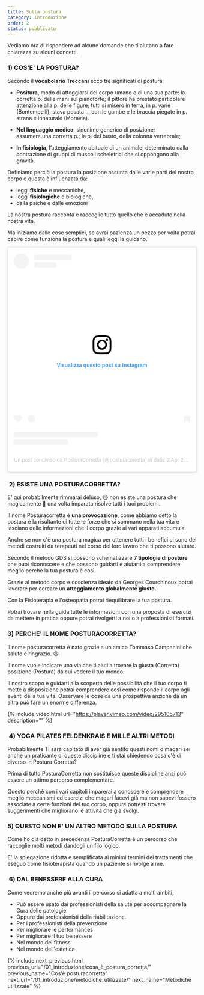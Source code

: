 ```yaml
---
title: Sulla postura
category: Introduzione
order: 2
status: pubblicato
---
```


Vediamo ora di rispondere ad alcune domande che ti aiutano a fare chiarezza su alcuni concetti.



<h3>1) COS'E' LA POSTURA?</h3>



Secondo il **vocabolario Treccani** ecco tre significati di postura:
                
- **Positura**, modo di atteggiarsi del corpo umano o di una sua parte:
    la corretta p. delle mani sul pianoforte; il pittore ha prestato particolare attenzione alla p. delle figure; tutti si misero in terra, in p. varie (Bontempelli); stava posata ... con le gambe e le braccia piegate in p. strana e innaturale (Moravia).  

- **Nel linguaggio medico**, sinonimo generico di posizione:<br> assumere una corretta p.; la p. del busto, della colonna vertebrale; 

 - **In fisiologia**, l’atteggiamento abituale di un animale, determinato dalla contrazione di gruppi di muscoli scheletrici che si oppongono alla gravità.  


Definiamo perciò la postura la posizione assunta dalle varie parti del nostro corpo e questa è influenzata da:
- leggi **fisiche** e meccaniche, 
- leggi **fisiologiche** e biologiche, 
-  dalla psiche e dalle emozioni

La nostra postura racconta e raccoglie tutto quello che è accaduto nella nostra vita. 

Ma iniziamo dalle cose semplici, se avrai pazienza un pezzo per volta potrai capire come funziona la postura e quali leggi la guidano.
             
<blockquote class="instagram-media " data-instgrm-permalink="https://www.instagram.com/p/BvwaOrZH9Ay/?utm_source=ig_embed&amp;utm_campaign=loading" data-instgrm-version="12" style=" background:#FFF; border:0; border-radius:3px; box-shadow:0 0 1px 0 rgba(0,0,0,0.5),0 1px 10px 0 rgba(0,0,0,0.15); margin: 1px; max-width:540px; min-width:326px; padding:0; width:99.375%; width:-webkit-calc(100% - 2px); width:calc(100% - 2px);"><div style="padding:16px;"> <a href="https://www.instagram.com/p/BvwaOrZH9Ay/?utm_source=ig_embed&amp;utm_campaign=loading" style=" background:#FFFFFF; line-height:0; padding:0 0; text-align:center; text-decoration:none; width:100%;" target="_blank"> <div style=" display: flex; flex-direction: row; align-items: center;"> <div style="background-color: #F4F4F4; border-radius: 50%; flex-grow: 0; height: 40px; margin-right: 14px; width: 40px;"></div> <div style="display: flex; flex-direction: column; flex-grow: 1; justify-content: center;"> <div style=" background-color: #F4F4F4; border-radius: 4px; flex-grow: 0; height: 14px; margin-bottom: 6px; width: 100px;"></div> <div style=" background-color: #F4F4F4; border-radius: 4px; flex-grow: 0; height: 14px; width: 60px;"></div></div></div><div style="padding: 19% 0;"></div> <div style="display:block; height:50px; margin:0 auto 12px; width:50px;"><svg width="50px" height="50px" viewBox="0 0 60 60" version="1.1" xmlns="https://www.w3.org/2000/svg" xmlns:xlink="https://www.w3.org/1999/xlink"><g stroke="none" stroke-width="1" fill="none" fill-rule="evenodd"><g transform="translate(-511.000000, -20.000000)" fill="#000000"><g><path d="M556.869,30.41 C554.814,30.41 553.148,32.076 553.148,34.131 C553.148,36.186 554.814,37.852 556.869,37.852 C558.924,37.852 560.59,36.186 560.59,34.131 C560.59,32.076 558.924,30.41 556.869,30.41 M541,60.657 C535.114,60.657 530.342,55.887 530.342,50 C530.342,44.114 535.114,39.342 541,39.342 C546.887,39.342 551.658,44.114 551.658,50 C551.658,55.887 546.887,60.657 541,60.657 M541,33.886 C532.1,33.886 524.886,41.1 524.886,50 C524.886,58.899 532.1,66.113 541,66.113 C549.9,66.113 557.115,58.899 557.115,50 C557.115,41.1 549.9,33.886 541,33.886 M565.378,62.101 C565.244,65.022 564.756,66.606 564.346,67.663 C563.803,69.06 563.154,70.057 562.106,71.106 C561.058,72.155 560.06,72.803 558.662,73.347 C557.607,73.757 556.021,74.244 553.102,74.378 C549.944,74.521 548.997,74.552 541,74.552 C533.003,74.552 532.056,74.521 528.898,74.378 C525.979,74.244 524.393,73.757 523.338,73.347 C521.94,72.803 520.942,72.155 519.894,71.106 C518.846,70.057 518.197,69.06 517.654,67.663 C517.244,66.606 516.755,65.022 516.623,62.101 C516.479,58.943 516.448,57.996 516.448,50 C516.448,42.003 516.479,41.056 516.623,37.899 C516.755,34.978 517.244,33.391 517.654,32.338 C518.197,30.938 518.846,29.942 519.894,28.894 C520.942,27.846 521.94,27.196 523.338,26.654 C524.393,26.244 525.979,25.756 528.898,25.623 C532.057,25.479 533.004,25.448 541,25.448 C548.997,25.448 549.943,25.479 553.102,25.623 C556.021,25.756 557.607,26.244 558.662,26.654 C560.06,27.196 561.058,27.846 562.106,28.894 C563.154,29.942 563.803,30.938 564.346,32.338 C564.756,33.391 565.244,34.978 565.378,37.899 C565.522,41.056 565.552,42.003 565.552,50 C565.552,57.996 565.522,58.943 565.378,62.101 M570.82,37.631 C570.674,34.438 570.167,32.258 569.425,30.349 C568.659,28.377 567.633,26.702 565.965,25.035 C564.297,23.368 562.623,22.342 560.652,21.575 C558.743,20.834 556.562,20.326 553.369,20.18 C550.169,20.033 549.148,20 541,20 C532.853,20 531.831,20.033 528.631,20.18 C525.438,20.326 523.257,20.834 521.349,21.575 C519.376,22.342 517.703,23.368 516.035,25.035 C514.368,26.702 513.342,28.377 512.574,30.349 C511.834,32.258 511.326,34.438 511.181,37.631 C511.035,40.831 511,41.851 511,50 C511,58.147 511.035,59.17 511.181,62.369 C511.326,65.562 511.834,67.743 512.574,69.651 C513.342,71.625 514.368,73.296 516.035,74.965 C517.703,76.634 519.376,77.658 521.349,78.425 C523.257,79.167 525.438,79.673 528.631,79.82 C531.831,79.965 532.853,80.001 541,80.001 C549.148,80.001 550.169,79.965 553.369,79.82 C556.562,79.673 558.743,79.167 560.652,78.425 C562.623,77.658 564.297,76.634 565.965,74.965 C567.633,73.296 568.659,71.625 569.425,69.651 C570.167,67.743 570.674,65.562 570.82,62.369 C570.966,59.17 571,58.147 571,50 C571,41.851 570.966,40.831 570.82,37.631"></path></g></g></g></svg></div><div style="padding-top: 8px;"> <div style=" color:#3897f0; font-family:Arial,sans-serif; font-size:14px; font-style:normal; font-weight:550; line-height:18px;"> Visualizza questo post su Instagram</div></div><div style="padding: 12.5% 0;"></div> <div style="display: flex; flex-direction: row; margin-bottom: 14px; align-items: center;"><div> <div style="background-color: #F4F4F4; border-radius: 50%; height: 12.5px; width: 12.5px; transform: translateX(0px) translateY(7px);"></div> <div style="background-color: #F4F4F4; height: 12.5px; transform: rotate(-45deg) translateX(3px) translateY(1px); width: 12.5px; flex-grow: 0; margin-right: 14px; margin-left: 2px;"></div> <div style="background-color: #F4F4F4; border-radius: 50%; height: 12.5px; width: 12.5px; transform: translateX(9px) translateY(-18px);"></div></div><div style="margin-left: 8px;"> <div style=" background-color: #F4F4F4; border-radius: 50%; flex-grow: 0; height: 20px; width: 20px;"></div> <div style=" width: 0; height: 0; border-top: 2px solid transparent; border-left: 6px solid #f4f4f4; border-bottom: 2px solid transparent; transform: translateX(16px) translateY(-4px) rotate(30deg)"></div></div><div style="margin-left: auto;"> <div style=" width: 0px; border-top: 8px solid #F4F4F4; border-right: 8px solid transparent; transform: translateY(16px);"></div> <div style=" background-color: #F4F4F4; flex-grow: 0; height: 12px; width: 16px; transform: translateY(-4px);"></div> <div style=" width: 0; height: 0; border-top: 8px solid #F4F4F4; border-left: 8px solid transparent; transform: translateY(-4px) translateX(8px);"></div></div></div> <div style="display: flex; flex-direction: column; flex-grow: 1; justify-content: center; margin-bottom: 24px;"> <div style=" background-color: #F4F4F4; border-radius: 4px; flex-grow: 0; height: 14px; margin-bottom: 6px; width: 224px;"></div> <div style=" background-color: #F4F4F4; border-radius: 4px; flex-grow: 0; height: 14px; width: 144px;"></div></div></a><p style=" color:#c9c8cd; font-family:Arial,sans-serif; font-size:14px; line-height:17px; margin-bottom:0; margin-top:8px; overflow:hidden; padding:8px 0 7px; text-align:center; text-overflow:ellipsis; white-space:nowrap;"><a href="https://www.instagram.com/p/BvwaOrZH9Ay/?utm_source=ig_embed&amp;utm_campaign=loading" style=" color:#c9c8cd; font-family:Arial,sans-serif; font-size:14px; font-style:normal; font-weight:normal; line-height:17px; text-decoration:none;" target="_blank">Un post condiviso da PosturaCorretta (@posturacorretta)</a> in data: <time style=" font-family:Arial,sans-serif; font-size:14px; line-height:17px;" datetime="2019-04-02T14:24:31+00:00">2 Apr 2019 alle ore 7:24 PDT</time></p></div></blockquote> <script async src="//www.instagram.com/embed.js"></script>
                

###  2) ESISTE UNA POSTURACORRETTA?

E' qui probabilmente rimmarai deluso, 😢 non esiste una postura che magicamente 🧙 una volta imparata risolve tutti i tuoi problemi.

Il nome Posturacorretta è **una provocazione**, come abbiamo detto la postura è la risultante di tutte le forze che si sommano nella tua vita e lasciano delle informazioni che il corpo grazie ai vari apparati accumula.

Anche se non c'è una postura magica per ottenere tutti i benefici ci sono dei metodi costruiti da terapeuti nel corso del loro lavoro che ti possono aiutare.

Secondo il metodo GDS  si possono schematizzare **7 tipologie di posture** che puoi riconoscere e che possono guidarti e aiutarti a comprendere meglio perchè la tua postura è così.

Grazie al metodo corpo e coscienza ideato da Georges Courchinoux potrai lavorare per cercare un **atteggiamento globalmente giusto.**

Con la Fisioterapia e l'osteopatia potrai riequilibrare la tua postura.

Potrai trovare nella guida tutte le informazioni con una proposta di esercizi da mettere in pratica oppure potrai rivolgerti a noi o a professionisti formati.
                  
### 3) PERCHE' IL NOME POSTURACORRETTA?

Il nome posturacorretta è nato grazie a un amico Tommaso Campanini che saluto e ringrazio. 😃 

Il nome vuole indicare una via che ti aiuti a trovare la giusta (Corretta) posizione (Postura) da cui vedere il tuo mondo.

Il nostro scopo è guidarti alla scoperta delle possibilità che il tuo corpo ti mette a disposizione potrai comprendere così come risponde il corpo agli eventi della tua vita. Osservare le cose da una prospettiva anzichè da un altra può fare un enorme differenza.

{% include video.html url="https://player.vimeo.com/video/295105713" description="" %}

###  4) YOGA PILATES FELDENKRAIS E MILLE ALTRI METODI               			 
Probabilmente Ti sarà capitato di aver già sentito questi nomi o magari sei anche un praticante di queste discipline e ti stai chiedendo cosa c'è di diverso in Postura Corretta?

Prima di tutto PosturaCorretta non sostituisce queste discipline anzi può essere un ottimo percorso complementare.

Questo perchè con i vari capitoli imparerai a conoscere e comprendere meglio meccanismi ed esercizi che magari facevi già ma non sapevi fossero associate a certe funzioni del tuo corpo, oppure potresti trovare suggerimenti che migliorano le attività che già svolgi.

### 5) QUESTO NON E' UN ALTRO METODO SULLA POSTURA

Come ho già detto in precedenza PosturaCorretta è un percorso che raccoglie molti metodi dandogli un filo logico. 

E' la spiegazione ridotta e semplificata ai minimi termini dei trattamenti che eseguo come fisioterapista quando un paziente si rivolge a me. 
        

###  6) DAL BENESSERE ALLA CURA

Come vedremo anche più avanti il percorso si adatta a molti ambiti,  
- Può essere usato dai professionisti della salute per accompagnare la Cura delle patologie
- Oppure dai professionisti della riabilitazione.
- Per i professionisti della prevenzione
- Per migliorare le performances 
- Per migliorare il tuo benessere 
- Nel mondo del fitness 
- Nel mondo dell'estetica 
                  




            
								
{% include next_previous.html 
previous_url="/01_introduzione/cosa_è_postura_corretta/" 
previous_name="Cos'è posturacorretta" 
next_url="/01_introduzione/metodiche_utilizzate/" 
next_name="Metodiche utilizzate"  %}  								
								
  
      